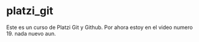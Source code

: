 # platzi_git
Este es un curso de Platzi Git y Github.
Por ahora estoy en el video numero 19. nada nuevo aun.
